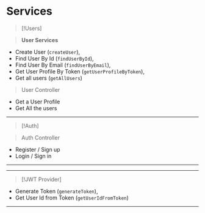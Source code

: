 
# Services

> [!Users]

> **User Services**
- Create User (`createUser`),
- Find User By Id (`findUserById`),
- Find User By Email (`findUserByEmail`),
- Get User Profile By Token (`getUserProfileByToken`),
- Get all users (`getAllUsers`)

> User Controller
- Get a User Profile
- Get All the users
---
> [!Auth]

> Auth Controller
- Register / Sign up
- Login / Sign in
---



---
> [!JWT Provider]
- Generate Token (`generateToken`),
- Get User Id from Token (`getUserIdFromToken`)

---